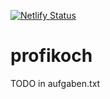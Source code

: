 [![Netlify Status](https://api.netlify.com/api/v1/badges/6c08a1e3-d406-4af7-befb-b891ec7fa2f3/deploy-status)](https://app.netlify.com/sites/profikoch/deploys)

# profikoch
TODO in aufgaben.txt

